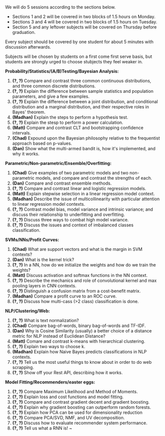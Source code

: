 We will do 5 sessions according to the sections below.

* Sections 1 and 2 will be covered in two blocks of 1.5 hours on Monday.
* Sections 3 and 4 will be covered in two blocks of 1.5 hours on Tuesday.
* Section 5 and any leftover subjects will be covered on Thursday before graduation.

Every subject should be covered by one student for about 5 minutes with discussion afterwards.

Subjects will be chosen by students on a first come first serve basis, but students are strongly urged to choose stubjects they feel weaker in.

**Probability/Statistics/(A/B)Testing/Bayesian Analysis:**

1. **(?, ?)** Compare and contrast three common continuous distributions, and three common discrete distributions.
1. **(?, ?)** Explain the difference between sample statistics and population parameters, and give a few examples.
1. **(?, ?)** Explain the difference between a joint distribution, and conditional distribution and a marginal distribution, and their respective roles in Bayes' theorem.
1. **(Madhan)** Explain the steps to perform a hypothesis test.
1. **(?, ?)** Explain the stesp to perform a power calculation.
1. **(Matt)** Compare and contrast CLT and bootstrapping  confidence intervals.
1. **(Chad)** Expound upon the Bayesian philosophy relative to the frequentist approach based on p-values.
1. **(Dan)** Show what the multi-armed bandit is, how it's implemented, and why it works.



**Parametric/Non-parametric/Ensemble/Overfitting:**

1. **(Chad)** Give examples of two parametric models and two non-parametric models, and compare and contrast the strengths of each.
1. **(Dan)** Compare and contrast ensemble methods.
1. **(?, ?)** Compare and contrast linear and logistic regression models.
1. **(Matt)** Explain stepwise selection in a linear regression model context.
1. **(Madhan)** Describe the issue of multicollinearity with particular attention to linear regression model contexts.
1. **(?, ?)** Contrast model bias, model variance and intrinsic variance; and discuss their relationship to underfitting and overfitting.
1. **(?, ?)** Discuss three ways to combat high model variance.
1. **(?, ?)** Discuss the issues and context of imbalanced classes classification.


**SVMs/NNs/Profit Curves:**

1. **(Chad)** What are support vectors and what is the margin in SVM contexts?
1. **(Dan)** What is the kernel trick?
1. **(?, ?)** In a NN, how do we initialize the weights and how do we train the weights?
1. **(Matt)** Discuss activation and softmax functions in the NN context.
1. **(?, ?)** Describe the mechanics and role of convolutional kernel and max pooling layers in CNN contexts.
1. **(?, ?)** Distinguish a confusion matrix from a cost-benefit matrix.
1. **(Madhan)** Compare a profit curve to an ROC curve.
1. **(?, ?)** Discuss how multi-cass (>2 class) classification is done.


**NLP/Clustering/Web:**

1. **(?, ?)** What is text normalization?
1. **(Chad)** Compare bag-of-words, binary bag-of-words and TF-IDF.
1. **(Dan)** Why is Cosine Similarity (usually) a better choice of a distance metric for NLP instead of Euclidean Distance?
1. **(Matt)** Comare and contrast k-means with hierarchical clustering.
1. **(?, ?)** Explain two ways to choose k.
1. **(Madhan)** Explain how Naive Bayes predicts classifications in NLP contexts.
1. **(?, ?)** Tell us the most useful things to know about in order to do web scrapping.
1. **(?, ?)** Show off your Rest API, describing how it works.


**Model Fitting/Recommenders/easter eggs:**

1. **(?, ?)** Compare Maximum Likelihood and Method of Moments.
1. **(?, ?)** Explain loss and cost functions and model fitting.
1. **(?, ?)** Compare and contrast gradient decent and gradient boosting.
1. **(?, ?)** Explain why gradient boosting can outperform random forests.
1. **(?, ?)** Explain how PCA can be used for dimensionality reduction
1. **(?, ?)** Compare PCA/SVD, NMF, and UV decomposition.
1. **(?, ?)** Discuss how to evaluate recommender system performance.
1. **(?, ?)** Tell us what a RNN is!
~
